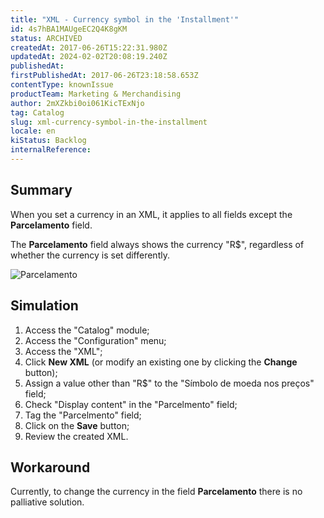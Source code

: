 ```yaml
---
title: "XML - Currency symbol in the 'Installment'"
id: 4s7hBA1MAUgeEC2Q4K8gKM
status: ARCHIVED
createdAt: 2017-06-26T15:22:31.980Z
updatedAt: 2024-02-02T20:08:19.240Z
publishedAt: 
firstPublishedAt: 2017-06-26T23:18:58.653Z
contentType: knownIssue
productTeam: Marketing & Merchandising
author: 2mXZkbi0oi061KicTExNjo
tag: Catalog
slug: xml-currency-symbol-in-the-installment
locale: en
kiStatus: Backlog
internalReference: 
---
```


## Summary

When you set a currency in an XML, it applies to all fields except the **Parcelamento** field.

The **Parcelamento** field always shows the currency "R$", regardless of whether the currency is set differently.

![Parcelamento](https://github.com/vtexdocs/devportal/assets/77292838/7a6323e9-da76-4645-a13a-fcd1202efe52)


## Simulation

1. Access the "Catalog" module;
2. Access the "Configuration" menu;
3. Access the "XML";
4. Click **New XML** (or modify an existing one by clicking the **Change** button);
5. Assign a value other than "R$" to the "Símbolo de moeda nos preços" field;
6. Check "Display content" in the "Parcelmento" field;
7. Tag the "Parcelmento" field;
8. Click on the __Save__ button;
9. Review the created XML.

## Workaround

Currently, to change the currency in the field **Parcelamento** there is no palliative solution.

